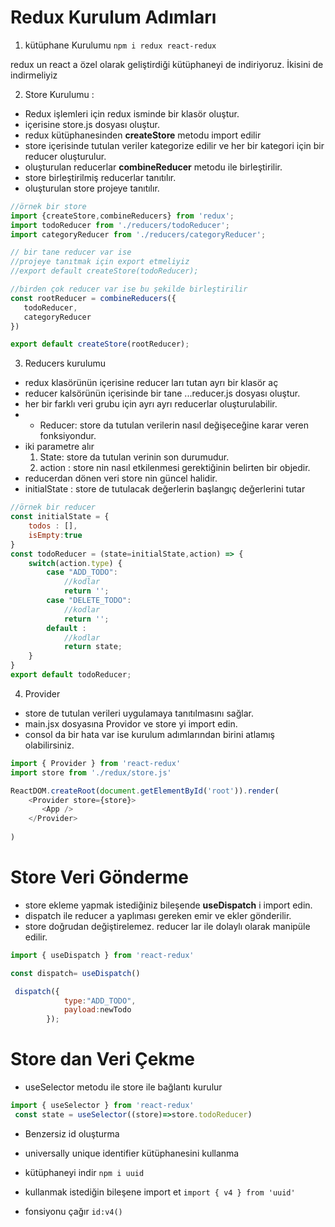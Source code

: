 # Redux Kurulum Adımları

1. kütüphane Kurulumu
 `npm i redux react-redux  `

 redux un react a özel olarak geliştirdiği kütüphaneyi de indiriyoruz. İkisini de indirmeliyiz

 2. Store Kurulumu :
 - Redux işlemleri için redux isminde bir klasör oluştur.
 - içerisine store.js dosyası oluştur.
 - redux kütüphanesinden **createStore** metodu import edilir
 - store içerisinde tutulan veriler kategorize edilir ve her bir kategori için bir reducer oluşturulur.
 - oluşturulan reducerlar **combineReducer** metodu ile birleştirilir.
 - store birleştirilmiş reducerlar tanıtılır.
 - oluşturulan store projeye tanıtılır. 


 ``` javascript
//örnek bir store
import {createStore,combineReducers} from 'redux';
import todoReducer from './reducers/todoReducer';
import categoryReducer from './reducers/categoryReducer';

// bir tane reducer var ise
//projeye tanıtmak için export etmeliyiz
//export default createStore(todoReducer);

//birden çok reducer var ise bu şekilde birleştirilir
const rootReducer = combineReducers({
    todoReducer,
    categoryReducer
})

export default createStore(rootReducer);
 ```

 3. Reducers kurulumu
 - redux klasörünün içerisine reducer ları tutan ayrı bir klasör aç
 - reducer kalsörünün içerisinde bir tane ...reducer.js dosyası oluştur.
 - her bir farklı veri grubu için ayrı ayrı reducerlar oluşturulabilir. 
 - * Reducer: store da tutulan verilerin nasıl değişeceğine karar veren fonksiyondur.
 - iki parametre alır 
    1. State: store da tutulan verinin son durumudur.
    2. action : store nin nasıl etkilenmesi gerektiğinin belirten bir objedir.
- reducerdan dönen veri store nin güncel halidir.
- initialState : store de tutulacak değerlerin başlangıç değerlerini tutar

``` javascript
//örnek bir reducer
const initialState = {
    todos : [],
    isEmpty:true
}
const todoReducer = (state=initialState,action) => {
    switch(action.type) {
        case "ADD_TODO":
            //kodlar
            return '';
        case "DELETE_TODO": 
            //kodlar
            return '';
        default :
            //kodlar
            return state;
    }
}
export default todoReducer;
```
4. Provider 
- store de tutulan verileri uygulamaya tanıtılmasını sağlar.
- main.jsx dosyasına Providor ve store yi import edin.
- consol da bir hata var ise kurulum adımlarından birini atlamış olabilirsiniz.

``` javascript
import { Provider } from 'react-redux'
import store from './redux/store.js'

ReactDOM.createRoot(document.getElementById('root')).render(
    <Provider store={store}>
       <App />
    </Provider>
  
)
```
# Store Veri Gönderme

- store ekleme yapmak istediğiniz bileşende **useDispatch** i import edin.
- dispatch ile reducer a yaplıması gereken emir ve ekler gönderilir.
- store doğrudan değiştirelemez. reducer lar ile dolaylı olarak manipüle edilir.

``` javascript
import { useDispatch } from 'react-redux'

const dispatch= useDispatch()

 dispatch({
            type:"ADD_TODO",
            payload:newTodo
        }); 


```

# Store dan Veri Çekme

- useSelector metodu ile store ile bağlantı kurulur

```javascript
import { useSelector } from 'react-redux'
 const state = useSelector((store)=>store.todoReducer)
```





* Benzersiz id oluşturma

- universally unique identifier kütüphanesini kullanma

 - kütüphaneyi indir
`npm i uuid`

- kullanmak istediğin bileşene import et
`import { v4 } from 'uuid'`

- fonsiyonu çağır
  `id:v4()` 